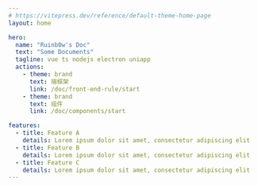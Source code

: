 ```yaml
---
# https://vitepress.dev/reference/default-theme-home-page
layout: home

hero:
  name: "Ruinb0w's Doc"
  text: "Some Documents"
  tagline: vue ts nodejs electron uniapp
  actions:
    - theme: brand
      text: 端框架
      link: /doc/front-end-rule/start
    - theme: brand
      text: 组件
      link: /doc/components/start

features:
  - title: Feature A
    details: Lorem ipsum dolor sit amet, consectetur adipiscing elit
  - title: Feature B
    details: Lorem ipsum dolor sit amet, consectetur adipiscing elit
  - title: Feature C
    details: Lorem ipsum dolor sit amet, consectetur adipiscing elit
---
```

